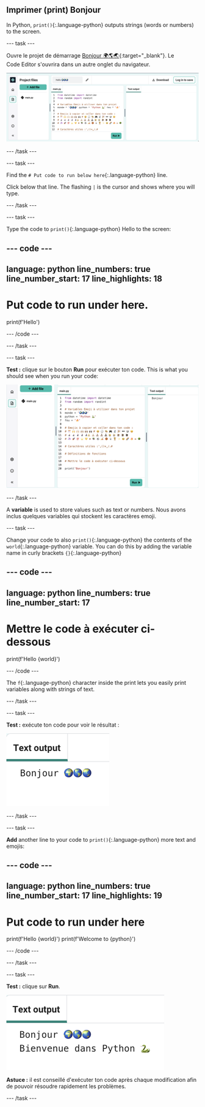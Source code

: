 ## Imprimer (print) Bonjour

In Python, `print()`{:.language-python} outputs strings (words or numbers) to the screen.

--- task ---

Ouvre le projet de démarrage [Bonjour 🌍🌎🌏](https://editor.raspberrypi.org/en/projects/hello-world-starter){:target="_blank"}. Le Code Editor s'ouvrira dans un autre onglet du navigateur.

![The code editor with project starter code on the left in the code area. On the right is the blank output area.](images/starter_project.png)

--- /task ---

--- task ---

Find the `# Put code to run below here`{:.language-python} line.

Click below that line. The flashing `|` is the cursor and shows where you will type.

--- /task ---

--- task ---

Type the code to `print()`{:.language-python} Hello to the screen:

--- code ---
---
language: python line_numbers: true line_number_start: 17
line_highlights: 18
---
# Put code to run under here.
print(f'Hello')

--- /code ---

--- /task ---

--- task ---

**Test :** clique sur le bouton **Run** pour exécuter ton code. This is what you should see when you run your code:

![L'icône Run est mise en évidence avec "Bonjour" dans la zone de sortie. ](images/run_hello.png)

--- /task ---

A **variable** is used to store values such as text or numbers. Nous avons inclus quelques variables qui stockent les caractères emoji.

--- task ---

Change your code to also `print()`{:.language-python} the contents of the `world`{:.language-python} variable. You can do this by adding the variable name in curly brackets `{}`{:.language-python}


--- code ---
---
language: python line_numbers: true
line_number_start: 17
---
# Mettre le code à exécuter ci-dessous
print(f'Hello {world}')

--- /code ---

The `f`{:.language-python} character inside the print lets you easily print variables along with strings of text.

--- /task ---

--- task ---

**Test :** exécute ton code pour voir le résultat :

![La ligne de code mise à jour dans la zone de code avec le mot "Bonjour" suivi de trois emojis monde dans la zone de sortie.](images/run_hello_world.png)

--- /task ---

--- task ---

**Add** another line to your code to `print()`{:.language-python} more text and emojis:

--- code ---
---
language: python line_numbers: true line_number_start: 17
line_highlights: 19
---
# Put code to run under here
print(f'Hello {world}') print(f'Welcome to {python}')

--- /code ---

--- /task ---

--- task ---

**Test :** clique sur **Run**.

![La ligne de code supplémentaire dans le Code Editor avec le mot "Bonjour" suivi de trois emojis monde et les mots "Bienvenue sur" suivis d'un serpent emoji et d'un clavier apparaissant dans la zone de sortie.](images/run_multiple.png)

**Astuce :** il est conseillé d'exécuter ton code après chaque modification afin de pouvoir résoudre rapidement les problèmes.


--- /task ---


